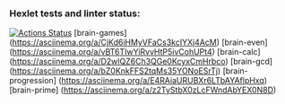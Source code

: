 ### Hexlet tests and linter status:
[![Actions Status](https://github.com/DevikaTevotia/python-project-49/workflows/hexlet-check/badge.svg)](https://github.com/DevikaTevotia/python-project-49/actions)
[brain-games] (https://asciinema.org/a/CjKd6iHMyVFaCs3kcIYXj4AcM)
[brain-even] (https://asciinema.org/a/vBT6TIwYiRvvHtP5ivCohUPt4)
[brain-calc] (https://asciinema.org/a/D2wlQZ6Ch3QGe0KcyxCmHrbco)
[brain-gcd] (https://asciinema.org/a/bZ0KnkFFS2tqMs35YONoESrTj)
[brain-progression] (https://asciinema.org/a/E4RAiaURUBXr6LTbAYAflpHxq)
[brain-prime] (https://asciinema.org/a/z2TyStbX0zLcFWndAbYEX0N8D)

